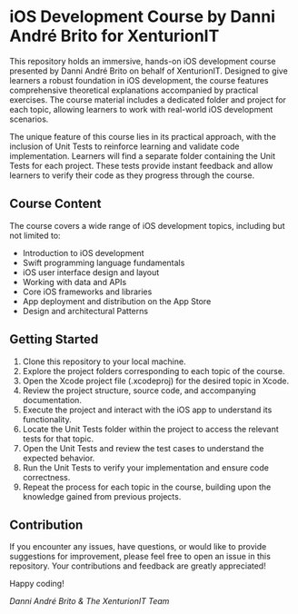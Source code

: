 # iOS Development Course by Danni André Brito for XenturionIT

This repository holds an immersive, hands-on iOS development course presented by Danni André Brito on behalf of XenturionIT. Designed to give learners a robust foundation in iOS development, the course features comprehensive theoretical explanations accompanied by practical exercises. The course material includes a dedicated folder and project for each topic, allowing learners to work with real-world iOS development scenarios.

The unique feature of this course lies in its practical approach, with the inclusion of Unit Tests to reinforce learning and validate code implementation. Learners will find a separate folder containing the Unit Tests for each project. These tests provide instant feedback and allow learners to verify their code as they progress through the course.

## Course Content
The course covers a wide range of iOS development topics, including but not limited to:
- Introduction to iOS development
- Swift programming language fundamentals
- iOS user interface design and layout
- Working with data and APIs
- Core iOS frameworks and libraries
- App deployment and distribution on the App Store
- Design and architectural Patterns

## Getting Started
1. Clone this repository to your local machine.
2. Explore the project folders corresponding to each topic of the course.
3. Open the Xcode project file (.xcodeproj) for the desired topic in Xcode.
4. Review the project structure, source code, and accompanying documentation.
5. Execute the project and interact with the iOS app to understand its functionality.
6. Locate the Unit Tests folder within the project to access the relevant tests for that topic.
7. Open the Unit Tests and review the test cases to understand the expected behavior.
8. Run the Unit Tests to verify your implementation and ensure code correctness.
9. Repeat the process for each topic in the course, building upon the knowledge gained from previous projects.

## Contribution
If you encounter any issues, have questions, or would like to provide suggestions for improvement, please feel free to open an issue in this repository. Your contributions and feedback are greatly appreciated!

Happy coding!

*Danni André Brito & The XenturionIT Team*
